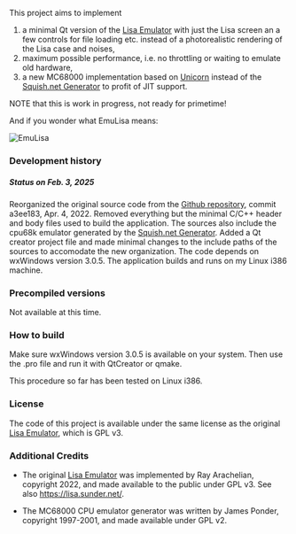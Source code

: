This project aims to implement

1. a minimal Qt version of the [Lisa Emulator](https://github.com/rayarachelian/lisaem/) with just the Lisa screen an a few controls for file loading etc. instead of a photorealistic rendering of the Lisa case and noises,
2. maximum possible performance, i.e. no throttling or waiting to emulate old hardware,
3. a new MC68000 implementation based on [Unicorn](https://github.com/unicorn-engine/unicorn) instead of the [Squish.net Generator](http://www.squish.net/generator/) to profit of JIT support.


NOTE that this is work in progress, not ready for primetime!

And if you wonder what EmuLisa means:

![EmuLisa](http://software.rochus-keller.ch/EmuLisa_200.jpg)


### Development history

##### Status on Feb. 3, 2025

Reorganized the original source code from the [Github repository](https://github.com/rayarachelian/lisaem/), commit a3ee183, Apr. 4, 2022. Removed everything but the minimal C/C++ header and body files used to build the application. The sources also include the cpu68k emulator generated by the [Squish.net Generator](http://www.squish.net/generator/). Added a Qt creator project file and made minimal changes to the include paths of the sources to accomodate the new organization. The code depends on wxWindows version 3.0.5. The application builds and runs on my Linux i386 machine.

### Precompiled versions

Not available at this time.

### How to build

Make sure wxWindows version 3.0.5 is available on your system. Then use the .pro file and run it with QtCreator or qmake.

This procedure so far has been tested on Linux i386.

### License

The code of this project is available under the same license as the original [Lisa Emulator](https://github.com/rayarachelian/lisaem/), which is GPL v3.

### Additional Credits

- The original [Lisa Emulator](https://github.com/rayarachelian/lisaem/) was implemented by Ray Arachelian, copyright 2022, and made available to the public under GPL v3. See also https://lisa.sunder.net/.

- The MC68000 CPU emulator generator was written by James Ponder, copyright 1997-2001, and made available under GPL v2.

